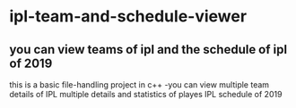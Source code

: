 # ipl-team-and-schedule-viewer
you can view teams of ipl and the schedule of ipl of 2019
--
this is a basic file-handling project in c++
-you can view
   multiple team details of IPL
   multiple details and statistics of playes
   IPL schedule of 2019

